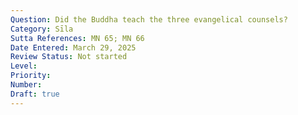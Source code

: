 ```yaml
---
Question: Did the Buddha teach the three evangelical counsels?
Category: Sīla
Sutta References: MN 65; MN 66
Date Entered: March 29, 2025
Review Status: Not started
Level: 
Priority: 
Number: 
Draft: true
---
```

